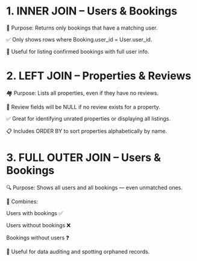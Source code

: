 # 1. INNER JOIN – Users & Bookings
🎯 Purpose: Returns only bookings that have a matching user.

✅ Only shows rows where Booking.user_id = User.user_id.

👤 Useful for listing confirmed bookings with full user info.

# 2. LEFT JOIN – Properties & Reviews
🏘️ Purpose: Lists all properties, even if they have no reviews.

💬 Review fields will be NULL if no review exists for a property.

✅ Great for identifying unrated properties or displaying all listings.

📋 Includes ORDER BY to sort properties alphabetically by name.

# 3. FULL OUTER JOIN – Users & Bookings
🔍 Purpose: Shows all users and all bookings — even unmatched ones.

🧩 Combines:

Users with bookings ✅

Users without bookings ❌

Bookings without users ❓

🔧 Useful for data auditing and spotting orphaned records.


